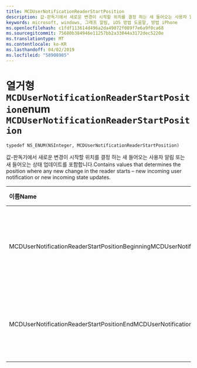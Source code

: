 ```yaml
---
title: MCDUserNotificationReaderStartPosition
description: 값-판독기에서 새로운 변경이 시작할 위치를 결정 하는 새 들어오는 사용자 알림 또는 새 들어오는 상태 업데이트를 포함합니다.
keywords: microsoft, windows, 그래프 알림, iOS 방법 도움말, 방법 iPhone
ms.openlocfilehash: c1fdf113614d496a2da49072f089f7e6a9f0ca68
ms.sourcegitcommit: 75680b384946e11257bb2a33044a3172dec5220e
ms.translationtype: MT
ms.contentlocale: ko-KR
ms.lasthandoff: 04/02/2019
ms.locfileid: "58908985"
---
```

# <a name="enum-mcdusernotificationreaderstartposition"></a><span data-ttu-id="cbe20-104">열거형 `MCDUserNotificationReaderStartPosition`</span><span class="sxs-lookup"><span data-stu-id="cbe20-104">enum `MCDUserNotificationReaderStartPosition`</span></span>

```
typedef NS_ENUM(NSInteger, MCDUserNotificationReaderStartPosition)
```

<span data-ttu-id="cbe20-105">값-판독기에서 새로운 변경이 시작할 위치를 결정 하는 새 들어오는 사용자 알림 또는 새 들어오는 상태 업데이트를 포함합니다.</span><span class="sxs-lookup"><span data-stu-id="cbe20-105">Contains values that determines the position where any new change in the reader starts – new incoming user notification or new incoming state updates.</span></span> 

|<span data-ttu-id="cbe20-106">이름</span><span class="sxs-lookup"><span data-stu-id="cbe20-106">Name</span></span> | <span data-ttu-id="cbe20-107">값</span><span class="sxs-lookup"><span data-stu-id="cbe20-107">Value</span></span> | <span data-ttu-id="cbe20-108">설명</span><span class="sxs-lookup"><span data-stu-id="cbe20-108">Description</span></span> |
|:-- |:-- |:-- |
|   <span data-ttu-id="cbe20-109">MCDUserNotificationReaderStartPositionBeginning</span><span class="sxs-lookup"><span data-stu-id="cbe20-109">MCDUserNotificationReaderStartPositionBeginning</span></span> |<span data-ttu-id="cbe20-110">0</span><span class="sxs-lookup"><span data-stu-id="cbe20-110">0</span></span>| <span data-ttu-id="cbe20-111">시작 알림 저장소의 위치를 시작 합니다.</span><span class="sxs-lookup"><span data-stu-id="cbe20-111">Start position at the beginning of the notification store.</span></span> |
|   <span data-ttu-id="cbe20-112">MCDUserNotificationReaderStartPositionEnd</span><span class="sxs-lookup"><span data-stu-id="cbe20-112">MCDUserNotificationReaderStartPositionEnd</span></span> | <span data-ttu-id="cbe20-113">1</span><span class="sxs-lookup"><span data-stu-id="cbe20-113">1</span></span>| <span data-ttu-id="cbe20-114">시작 알림 저장소의 끝 위치입니다.</span><span class="sxs-lookup"><span data-stu-id="cbe20-114">Start position at the end of the notification store.</span></span> |
